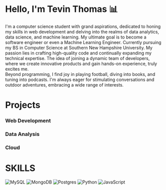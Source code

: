 
# Hello, I'm Tevin Thomas 📊

I'm a computer science student with grand aspirations, dedicated to honing my skills in web development and delving into the realms of data analytics, data science, and machine learning. My ultimate goal is to become a software engineer or even a Machine Learning Engineer. Currently pursuing my BS in Computer Science at Southern New Hampshire University.
My passion lies in crafting high-quality code and continually expanding my technical expertise. The idea of joining a dynamic team of developers, where we create innovative products and gain hands-on experience, truly excites me.  
Beyond programming, I find joy in playing football, diving into books, and tuning into podcasts. I'm always eager for stimulating conversations and outdoor adventures, embracing a wide range of interests.
# Projects

### Web Development

### Data Analysis

### Cloud 

 
# SKILLS

![MySQL](https://img.shields.io/badge/mysql-%2300f.svg?style=for-the-badge&logo=mysql&logoColor=white)
![MongoDB](https://img.shields.io/badge/MongoDB-%234ea94b.svg?style=for-the-badge&logo=mongodb&logoColor=white)
![Postgres](https://img.shields.io/badge/postgres-%23316192.svg?style=for-the-badge&logo=postgresql&logoColor=white)
![Python](https://img.shields.io/badge/python-3670A0?style=for-the-badge&logo=python&logoColor=ffdd54)
![JavaScript](https://img.shields.io/badge/javascript-%23323330.svg?style=for-the-badge&logo=javascript&logoColor=%23F7DF1E)


